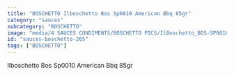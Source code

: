 ```yaml
---
title: "BOSCHETTO Ilboschetto Bos Sp0010 American Bbq 85gr"
category: "sauces"
subcategory: "BOSCHETTO"
image: "media/4 SAUCES CONDIMENTS/BOSCHETTO PICS/IlBoschetto_BOS-SP0010 American BBQ 85gr.png"
id: "sauces-boschetto-265"
tags: ["BOSCHETTO"]
---
```


Ilboschetto Bos Sp0010 American Bbq 85gr
